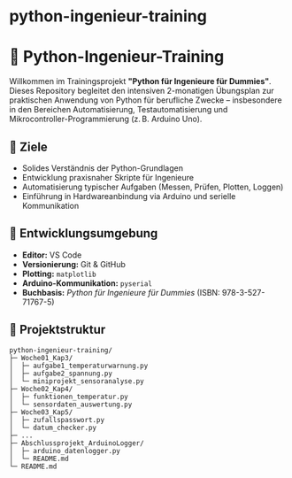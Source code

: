# python-ingenieur-training
# 📘 Python-Ingenieur-Training

Willkommen im Trainingsprojekt **"Python für Ingenieure für Dummies"**. Dieses Repository begleitet den intensiven 2-monatigen Übungsplan zur praktischen Anwendung von Python für berufliche Zwecke – insbesondere in den Bereichen Automatisierung, Testautomatisierung und Mikrocontroller-Programmierung (z. B. Arduino Uno).

## 🎯 Ziele

- Solides Verständnis der Python-Grundlagen
- Entwicklung praxisnaher Skripte für Ingenieure
- Automatisierung typischer Aufgaben (Messen, Prüfen, Plotten, Loggen)
- Einführung in Hardwareanbindung via Arduino und serielle Kommunikation

## 🧰 Entwicklungsumgebung

- **Editor:** VS Code
- **Versionierung:** Git & GitHub
- **Plotting:** `matplotlib`
- **Arduino-Kommunikation:** `pyserial`
- **Buchbasis:** *Python für Ingenieure für Dummies* (ISBN: 978-3-527-71767-5)

## 📁 Projektstruktur

```text
python-ingenieur-training/
├─ Woche01_Kap3/
│  ├─ aufgabe1_temperaturwarnung.py
│  ├─ aufgabe2_spannung.py
│  └─ miniprojekt_sensoranalyse.py
├─ Woche02_Kap4/
│  ├─ funktionen_temperatur.py
│  └─ sensordaten_auswertung.py
├─ Woche03_Kap5/
│  ├─ zufallspasswort.py
│  └─ datum_checker.py
├─ ...
├─ Abschlussprojekt_ArduinoLogger/
│  ├─ arduino_datenlogger.py
│  └─ README.md
└─ README.md
